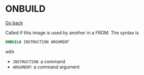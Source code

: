 # ONBUILD

[Go back](..#most-used-instructions)

Called if this image is used by another
in a FROM. The syntax is

```dockerfile
ONBUILD INSTRUCTION ARGUMENT
```

with

* ``INSTRUCTION``: a command
* ``ARGUMENT``: a command argument
